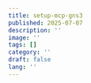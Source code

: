 ```yaml
---
title: setup-mcp-gns3
published: 2025-07-07
description: ''
image: ''
tags: []
category: ''
draft: false 
lang: ''
---
```

